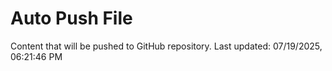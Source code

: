 # Auto Push File

Content that will be pushed to GitHub repository.
Last updated: 07/19/2025, 06:21:46 PM